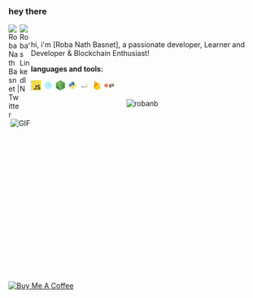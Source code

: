### hey there

<a href="https://twitter.com/roba_nath">
  <img align="left" alt="Roba Nath Basnet | Twitter" width="22px" src="https://raw.githubusercontent.com/peterthehan/peterthehan/master/assets/twitter.svg" />
</a>
<a href="https://www.linkedin.com/in/roba-nath-basnet-306951206/">

  <img align="left" alt="Roba's LinkedIN" width="22px" src="https://raw.githubusercontent.com/peterthehan/peterthehan/master/assets/linkedin.svg" />
</a>

<br />

hi, i'm [Roba Nath Basnet], a passionate developer, Learner and Developer & Blockchain Enthusiast!

  <img align="right" alt="GIF" src="https://github.com/robanb/robanb/blob/master/code.gif?raw=true" width="500" height="320" />

**languages and tools:**

<code><img height="20" src="https://raw.githubusercontent.com/github/explore/80688e429a7d4ef2fca1e82350fe8e3517d3494d/topics/javascript/javascript.png"></code>
<code><img height="20" src="https://raw.githubusercontent.com/github/explore/80688e429a7d4ef2fca1e82350fe8e3517d3494d/topics/react/react.png"></code>
<code><img height="20" src="https://raw.githubusercontent.com/github/explore/80688e429a7d4ef2fca1e82350fe8e3517d3494d/topics/nodejs/nodejs.png"></code>
<code><img height="20" src="https://raw.githubusercontent.com/github/explore/80688e429a7d4ef2fca1e82350fe8e3517d3494d/topics/python/python.png"></code>
<code><img height="20" src="https://raw.githubusercontent.com/github/explore/80688e429a7d4ef2fca1e82350fe8e3517d3494d/topics/mysql/mysql.png"></code>
<code><img height="20" src="https://raw.githubusercontent.com/github/explore/80688e429a7d4ef2fca1e82350fe8e3517d3494d/topics/firebase/firebase.png"></code>
<code><img height="20" src="https://raw.githubusercontent.com/github/explore/80688e429a7d4ef2fca1e82350fe8e3517d3494d/topics/git/git.png"></code>

<p align="center"> <img src="https://github-readme-stats.vercel.app/api?username=robanb&show_icons=true&theme=gotham" alt="robanb" />

<a align="center" href="https://www.buymeacoffee.com/robanb" target="_blank"><img src="https://cdn.buymeacoffee.com/buttons/v2/default-red.png" alt="Buy Me A Coffee" width="150" ></a>
